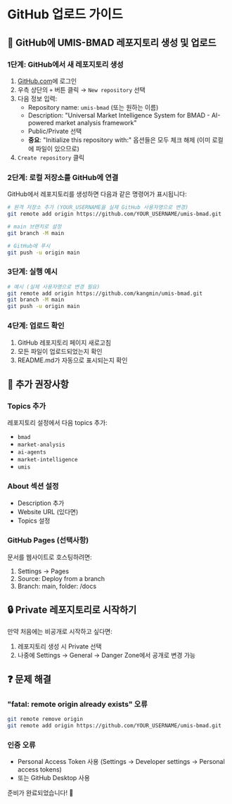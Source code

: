 # GitHub 업로드 가이드

## 🚀 GitHub에 UMIS-BMAD 레포지토리 생성 및 업로드

### 1단계: GitHub에서 새 레포지토리 생성

1. [GitHub.com](https://github.com)에 로그인
2. 우측 상단의 `+` 버튼 클릭 → `New repository` 선택
3. 다음 정보 입력:
   - Repository name: `umis-bmad` (또는 원하는 이름)
   - Description: "Universal Market Intelligence System for BMAD - AI-powered market analysis framework"
   - Public/Private 선택
   - **중요**: "Initialize this repository with:" 옵션들은 모두 체크 해제 (이미 로컬에 파일이 있으므로)
4. `Create repository` 클릭

### 2단계: 로컬 저장소를 GitHub에 연결

GitHub에서 레포지토리를 생성하면 다음과 같은 명령어가 표시됩니다:

```bash
# 원격 저장소 추가 (YOUR_USERNAME을 실제 GitHub 사용자명으로 변경)
git remote add origin https://github.com/YOUR_USERNAME/umis-bmad.git

# main 브랜치로 설정
git branch -M main

# GitHub에 푸시
git push -u origin main
```

### 3단계: 실행 예시

```bash
# 예시 (실제 사용자명으로 변경 필요)
git remote add origin https://github.com/kangmin/umis-bmad.git
git branch -M main
git push -u origin main
```

### 4단계: 업로드 확인

1. GitHub 레포지토리 페이지 새로고침
2. 모든 파일이 업로드되었는지 확인
3. README.md가 자동으로 표시되는지 확인

## 📝 추가 권장사항

### Topics 추가
레포지토리 설정에서 다음 topics 추가:
- `bmad`
- `market-analysis`
- `ai-agents`
- `market-intelligence`
- `umis`

### About 섹션 설정
- Description 추가
- Website URL (있다면)
- Topics 설정

### GitHub Pages (선택사항)
문서를 웹사이트로 호스팅하려면:
1. Settings → Pages
2. Source: Deploy from a branch
3. Branch: main, folder: /docs

## 🔒 Private 레포지토리로 시작하기

만약 처음에는 비공개로 시작하고 싶다면:
1. 레포지토리 생성 시 Private 선택
2. 나중에 Settings → General → Danger Zone에서 공개로 변경 가능

## ❓ 문제 해결

### "fatal: remote origin already exists" 오류
```bash
git remote remove origin
git remote add origin https://github.com/YOUR_USERNAME/umis-bmad.git
```

### 인증 오류
- Personal Access Token 사용 (Settings → Developer settings → Personal access tokens)
- 또는 GitHub Desktop 사용

준비가 완료되었습니다! 🎉
